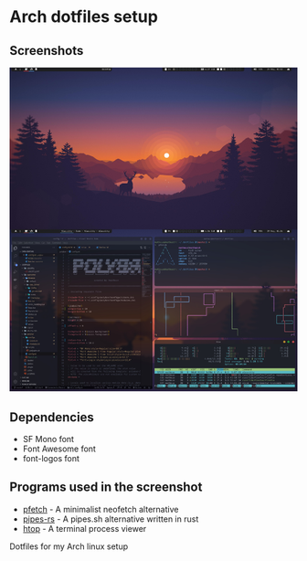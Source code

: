 # Arch dotfiles setup

## Screenshots
![](screenshots/combine_images.jpg)

## Dependencies
- SF Mono font
- Font Awesome font
- font-logos font

## Programs used in the screenshot
- [pfetch](https://github.com/dylanaraps/pfetch) - A minimalist neofetch alternative
- [pipes-rs](https://github.com/lhvy/pipes-rs) - A pipes.sh alternative written in rust
- [htop](https://htop.dev/) - A terminal process viewer

Dotfiles for my Arch linux setup
